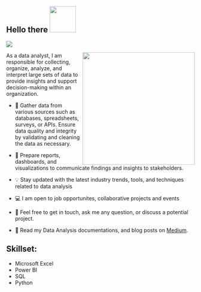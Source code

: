 <h2 align="left">Hello there  <img src = "https://cdn.dribbble.com/users/1714010/screenshots/7102658/media/4e537b1cfa17cbbe069e5736eb2cb1e7.gif" width = 70px></h2>

<!-- Animation Typing -->

<p align="left">
  <a href="https://github.com/DenverCoder1/readme-typing-svg"><img src="https://readme-typing-svg.herokuapp.com?font=Fira+Code&pause=1100&width=550&lines=My+name+is+Godspeed+Okwuonu;I+am+a+Data+Analyst+,+and+a+Data+Storyteller;"></a>
</p>

<!-- Animation Typing: END -->


<!--Image Gif-->
<img  src="https://cdn.dribbble.com/users/1523313/screenshots/13671653/media/7c52f9d4b1117aa12f3bf9f9c3b9e1aa.gif" height="300px" align="right" />

As a data analyst, I am responsible for collecting, organize, analyze, and interpret large sets of data to provide insights and support decision-making within an organization.

- 🔭 Gather data from various sources such as databases, spreadsheets, surveys, or APIs. Ensure data quality and integrity by validating and cleaning the data as necessary.
- 🌱 Prepare reports, dashboards, and visualizations to communicate findings and insights to stakeholders.
- 💡 Stay updated with the latest industry trends, tools, and techniques related to data analysis

- 💻 I am open to job opportunites, collaborative projects and events
- 💬 Feel free to get in touch, ask me any question, or discuss a potential project.
- 👨‍ Read my Data Analysis documentations, and blog posts on [Medium](https://medium.com/@okwuonugodspeed).

## Skillset:
- Microsoft Excel
- Power BI
- SQL
- Python
